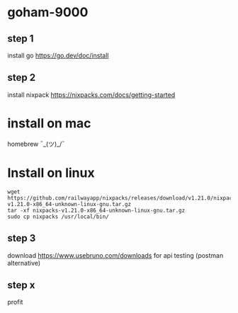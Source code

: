 # goham-9000

## step 1
install go https://go.dev/doc/install

## step 2
install nixpack https://nixpacks.com/docs/getting-started

# install on mac
homebrew ¯\_(ツ)_/¯

# Install on linux
```
wget https://github.com/railwayapp/nixpacks/releases/download/v1.21.0/nixpacks-v1.21.0-x86_64-unknown-linux-gnu.tar.gz
tar -xf nixpacks-v1.21.0-x86_64-unknown-linux-gnu.tar.gz
sudo cp nixpacks /usr/local/bin/
```

## step 3 

download https://www.usebruno.com/downloads
for api testing (postman alternative)

## step x
profit
